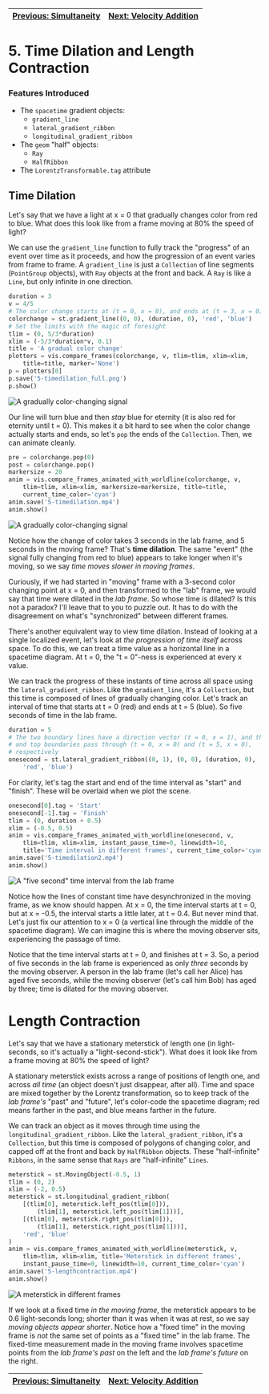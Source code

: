 [Previous: Simultaneity](4-simultaneity.md) | [Next: Velocity Addition](6-velocityaddition.md)
--- | ---

# 5. Time Dilation and Length Contraction

### Features Introduced
- The `spacetime` gradient objects:
    - `gradient_line`
    - `lateral_gradient_ribbon`
    - `longitudinal_gradient_ribbon`
- The `geom` "half" objects:
    - `Ray`
    - `HalfRibbon`
- The `LorentzTransformable.tag` attribute

## Time Dilation

Let's say that we have a light at x = 0 that gradually changes color from red to blue. What does this look like from a frame moving at 80% the speed of light?

We can use the `gradient_line` function to fully track the "progress" of an event over time as it proceeds, and how the progression of an event varies from frame to frame. A `gradient_line` is just a `Collection` of line segments (`PointGroup` objects), with `Ray` objects at the front and back. A `Ray` is like a `Line`, but only infinite in one direction.

```python
duration = 3
v = 4/5
# The color change starts at (t = 0, x = 0), and ends at (t = 3, x = 0)
colorchange = st.gradient_line((0, 0), (duration, 0), 'red', 'blue')
# Set the limits with the magic of foresight
tlim = (0, 5/3*duration)
xlim = (-5/3*duration*v, 0.1)
title = 'A gradual color change'
plotters = vis.compare_frames(colorchange, v, tlim=tlim, xlim=xlim,
    title=title, marker='None')
p = plotters[0]
p.save('5-timedilation_full.png')
p.show()
```
![A gradually color-changing signal](figures/5-timedilation_full.png)

Our line will turn blue and then *stay* blue for eternity (it is also red for eternity until t = 0). This makes it a bit hard to see when the color change actually starts and ends, so let's `pop` the ends of the `Collection`. Then, we can animate cleanly.

```python
pre = colorchange.pop(0)
post = colorchange.pop()
markersize = 20
anim = vis.compare_frames_animated_with_worldline(colorchange, v,
    tlim=tlim, xlim=xlim, markersize=markersize, title=title,
    current_time_color='cyan')
anim.save('5-timedilation.mp4')
anim.show()
```
![A gradually color-changing signal](figures/5-timedilation.gif)

Notice how the change of color takes 3 seconds in the lab frame, and 5 seconds in the moving frame? That's **time dilation**. The same "event" (the signal fully changing from red to blue) appears to take longer when it's moving, so we say *time moves slower in moving frames*.

Curiously, if we had started in "moving" frame with a 3-second color changing point at x = 0, and then transformed to the "lab" frame, we would say that time were dilated in the *lab frame*. So whose time is dilated? Is this not a paradox? I'll leave that to you to puzzle out. It has to do with the disagreement on what's "synchronized" between different frames.

There's another equivalent way to view time dilation. Instead of looking at a single localized event, let's look at *the progression of time itself* across space. To do this, we can treat a time value as a horizontal line in a spacetime diagram. At t = 0, the "t = 0"-ness is experienced at every x value.

We can track the progress of these instants of time across all space using the `lateral_gradient_ribbon`. Like the `gradient_line`, it's a `Collection`, but this time is composed of lines of gradually changing color. Let's track an interval of time that starts at t = 0 (red) and ends at t = 5 (blue). So five seconds of time in the lab frame.

```python
duration = 5
# The two boundary lines have a direction vector (t = 0, x = 1), and the bottom
# and top boundaries pass through (t = 0, x = 0) and (t = 5, x = 0),
# respectively
onesecond = st.lateral_gradient_ribbon((0, 1), (0, 0), (duration, 0),
    'red', 'blue')
```

For clarity, let's tag the start and end of the time interval as "start" and "finish". These will be overlaid when we plot the scene.

```python
onesecond[0].tag = 'Start'
onesecond[-1].tag = 'Finish'
tlim = (0, duration + 0.5)
xlim = (-0.5, 0.5)
anim = vis.compare_frames_animated_with_worldline(onesecond, v,
    tlim=tlim, xlim=xlim, instant_pause_time=0, linewidth=10,
    title='Time interval in different frames', current_time_color='cyan')
anim.save('5-timedilation2.mp4')
anim.show()
```
![A "five second" time interval from the lab frame](figures/5-timedilation2.gif)

Notice how the lines of constant time have desynchronized in the moving frame, as we know should happen. At x = 0, the time interval starts at t = 0, but at x = -0.5, the interval starts a little later, at t = 0.4. But never mind that. Let's just fix our attention to x = 0 (a vertical line through the middle of the spacetime diagram). We can imagine this is where the moving observer sits, experiencing the passage of time.

Notice that the time interval starts at t = 0, and finishes at t = 3. So, a period of five seconds in the lab frame is experienced as only *three* seconds by the moving observer. A person in the lab frame (let's call her Alice) has aged five seconds, while the moving observer (let's call him Bob) has aged by three; time is dilated for the moving observer.

# Length Contraction

Let's say that we have a stationary meterstick of length one (in light-seconds, so it's actually a "light-second-stick"). What does it look like from a frame moving at 80% the speed of light?

A stationary meterstick exists across a range of positions of length one, and across *all time* (an object doesn't just disappear, after all). Time and space are mixed together by the Lorentz transformation, so to keep track of the *lab frame's* "past" and "future", let's color-code the spacetime diagram; red means farther in the past, and blue means farther in the future.

We can track an object as it moves through time using the `longitudinal_gradient_ribbon`. Like the `lateral_gradient_ribbon`, it's a `Collection`, but this time is composed of polygons of changing color, and capped off at the front and back by `HalfRibbon` objects. These "half-infinite" `Ribbons`, in the same sense that `Rays` are "half-infinite" `Lines`.

```python
meterstick = st.MovingObject(-0.5, 1)
tlim = (0, 2)
xlim = (-2, 0.5)
meterstick = st.longitudinal_gradient_ribbon(
    [(tlim[0], meterstick.left_pos(tlim[0])),
        (tlim[1], meterstick.left_pos(tlim[1]))],
    [(tlim[0], meterstick.right_pos(tlim[0])),
        (tlim[1], meterstick.right_pos(tlim[1]))],
    'red', 'blue'
)
anim = vis.compare_frames_animated_with_worldline(meterstick, v,
    tlim=tlim, xlim=xlim, title='Meterstick in different frames',
    instant_pause_time=0, linewidth=10, current_time_color='cyan')
anim.save('5-lengthcontraction.mp4')
anim.show()
```
![A meterstick in different frames](figures/5-lengthcontraction.gif)

If we look at a fixed time *in the moving frame*, the meterstick appears to be 0.6 light-seconds long; shorter than it was when it was at rest, so we say *moving objects appear shorter*. Notice how a "fixed time" in the moving frame is *not* the same set of points as a "fixed time" in the lab frame. The fixed-time measurement made in the moving frame involves spacetime points from the *lab frame's past* on the left and the *lab frame's future* on the right.

[Previous: Simultaneity](4-simultaneity.md) | [Next: Velocity Addition](6-velocityaddition.md)
--- | ---